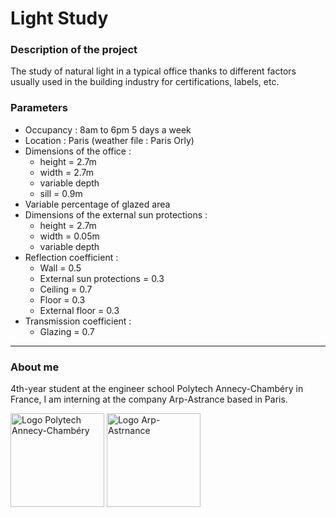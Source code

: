 # Light Study

### Description of the project
The study of natural light in a typical office thanks to different factors usually used in the building industry for certifications, labels, etc.

### Parameters
- Occupancy : 8am to 6pm 5 days a week
- Location : Paris (weather file : Paris Orly)
- Dimensions of the office : 
     - height = 2.7m
     - width = 2.7m
     - variable depth
     - sill = 0.9m
-	Variable percentage of glazed area 
- Dimensions of the external sun protections :
     - height = 2.7m
     - width = 0.05m
     - variable depth
- Reflection coefficient :
     - Wall = 0.5
     - External sun protections = 0.3
     - Ceiling = 0.7
     - Floor = 0.3
     - External floor = 0.3
- Transmission coefficient :
     - Glazing = 0.7

---

### About me
4th-year student at the engineer school Polytech Annecy-Chambéry in France, I am interning at the company Arp-Astrance based in Paris. 

<img src="https://upload.wikimedia.org/wikipedia/commons/f/f0/Logo_Reseau_Polytech.svg" height="150" title="Logo Polytech Annecy-Chambéry" alt="Logo Polytech Annecy-Chambéry"> <img src="https://pbs.twimg.com/media/Dd5jLDXUQAEaQIl.jpg" height="150" title="Logo Arp-Astrnance" alt="Logo Arp-Astrnance"> 
